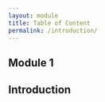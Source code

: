 ```yaml
---
layout: module
title: Table of Content
permalink: /introduction/
---
```


## Module 1

## Introduction

